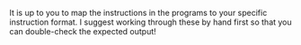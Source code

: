It is up to you to map the instructions in the programs to your specific instruction format. I suggest working through these by hand first so that you can double-check the expected output!
